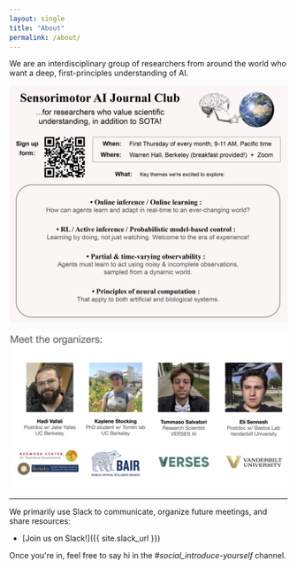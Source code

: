 ```yaml
---
layout: single
title: "About"
permalink: /about/
---
```


We are an interdisciplinary group of researchers from around the world who want a deep, first-principles understanding of AI.

![Sensorimotor AI Flyer](/assets/images/sensorimotor_flyer.png)

![Meet the organizers](/assets/images/organizers.jpeg)

---

We primarily use Slack to communicate, organize future meetings, and share resources:

- [Join us on Slack!]({{ site.slack_url }})

Once you're in, feel free to say hi in the *#social_introduce-yourself* channel.
